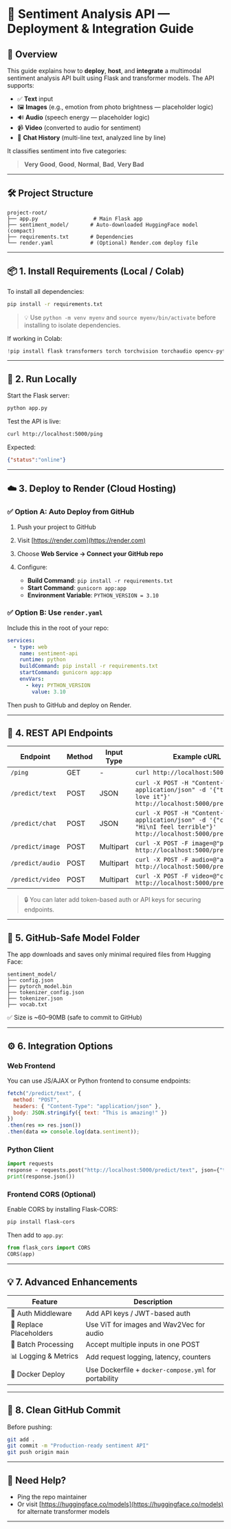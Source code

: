 # 📄 Sentiment Analysis API — Deployment & Integration Guide

## 🚀 Overview

This guide explains how to **deploy**, **host**, and **integrate** a multimodal sentiment analysis API built using Flask and transformer models. The API supports:

* ✅ **Text** input
* 🖼️ **Images** (e.g., emotion from photo brightness — placeholder logic)
* 🔊 **Audio** (speech energy — placeholder logic)
* 📹 **Video** (converted to audio for sentiment)
* 💬 **Chat History** (multi-line text, analyzed line by line)

It classifies sentiment into five categories:

> **Very Good**, **Good**, **Normal**, **Bad**, **Very Bad**

---

## 🛠️ Project Structure

```
project-root/
├── app.py                  # Main Flask app
├── sentiment_model/       # Auto-downloaded HuggingFace model (compact)
├── requirements.txt       # Dependencies
└── render.yaml            # (Optional) Render.com deploy file
```

---

## 📦 1. Install Requirements (Local / Colab)

To install all dependencies:

```bash
pip install -r requirements.txt
```

> 💡 Use `python -m venv myenv` and `source myenv/bin/activate` before installing to isolate dependencies.

If working in Colab:

```python
!pip install flask transformers torch torchvision torchaudio opencv-python moviepy
```

---

## 🧪 2. Run Locally

Start the Flask server:

```bash
python app.py
```

Test the API is live:

```bash
curl http://localhost:5000/ping
```

Expected:

```json
{"status":"online"}
```

---

## ☁️ 3. Deploy to Render (Cloud Hosting)

### ✅ Option A: Auto Deploy from GitHub

1. Push your project to GitHub
2. Visit [https://render.com](https://render.com)
3. Choose **Web Service → Connect your GitHub repo**
4. Configure:

   * **Build Command**: `pip install -r requirements.txt`
   * **Start Command**: `gunicorn app:app`
   * **Environment Variable**: `PYTHON_VERSION = 3.10`

### ✅ Option B: Use `render.yaml`

Include this in the root of your repo:

```yaml
services:
  - type: web
    name: sentiment-api
    runtime: python
    buildCommand: pip install -r requirements.txt
    startCommand: gunicorn app:app
    envVars:
      - key: PYTHON_VERSION
        value: 3.10
```

Then push to GitHub and deploy on Render.

---

## 🔌 4. REST API Endpoints

| Endpoint         | Method | Input Type | Example cURL                                                                                                               |
| ---------------- | ------ | ---------- | -------------------------------------------------------------------------------------------------------------------------- |
| `/ping`          | GET    | -          | `curl http://localhost:5000/ping`                                                                                          |
| `/predict/text`  | POST   | JSON       | `curl -X POST -H "Content-Type: application/json" -d '{"text": "I love it"}' http://localhost:5000/predict/text`           |
| `/predict/chat`  | POST   | JSON       | `curl -X POST -H "Content-Type: application/json" -d '{"chat": "Hi\nI feel terrible"}' http://localhost:5000/predict/chat` |
| `/predict/image` | POST   | Multipart  | `curl -X POST -F image=@"path.jpg" http://localhost:5000/predict/image`                                                    |
| `/predict/audio` | POST   | Multipart  | `curl -X POST -F audio=@"audio.wav" http://localhost:5000/predict/audio`                                                   |
| `/predict/video` | POST   | Multipart  | `curl -X POST -F video=@"clip.mp4" http://localhost:5000/predict/video`                                                    |

> 🔒 You can later add token-based auth or API keys for securing endpoints.

---

## 📁 5. GitHub-Safe Model Folder

The app downloads and saves only minimal required files from Hugging Face:

```
sentiment_model/
├── config.json
├── pytorch_model.bin
├── tokenizer_config.json
├── tokenizer.json
├── vocab.txt
```

✅ Size is \~60–90MB (safe to commit to GitHub)

---

## ⚙️ 6. Integration Options

### Web Frontend

You can use JS/AJAX or Python frontend to consume endpoints:

```js
fetch("/predict/text", {
  method: "POST",
  headers: { "Content-Type": "application/json" },
  body: JSON.stringify({ text: "This is amazing!" })
})
.then(res => res.json())
.then(data => console.log(data.sentiment));
```

### Python Client

```python
import requests
response = requests.post("http://localhost:5000/predict/text", json={"text": "Great work"})
print(response.json())
```

### Frontend CORS (Optional)

Enable CORS by installing Flask-CORS:

```bash
pip install flask-cors
```

Then add to `app.py`:

```python
from flask_cors import CORS
CORS(app)
```

---

## 💡 7. Advanced Enhancements

| Feature                 | Description                                           |
| ----------------------- | ----------------------------------------------------- |
| 🔐 Auth Middleware      | Add API keys / JWT-based auth                         |
| 🧠 Replace Placeholders | Use ViT for images and Wav2Vec for audio              |
| 🔄 Batch Processing     | Accept multiple inputs in one POST                    |
| 📊 Logging & Metrics    | Add request logging, latency, counters                |
| 🚢 Docker Deploy        | Use Dockerfile + `docker-compose.yml` for portability |

---

## 🧼 8. Clean GitHub Commit

Before pushing:

```bash
git add .
git commit -m "Production-ready sentiment API"
git push origin main
```

---

## 🧠 Need Help?

* Ping the repo maintainer
* Or visit [https://huggingface.co/models](https://huggingface.co/models) for alternate transformer models

---

